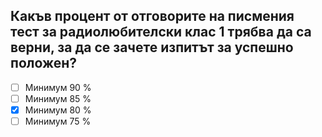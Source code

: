 ## Какъв процент от отговорите на писмения тест за радиолюбителски клас 1 трябва да са верни, за да се зачете изпитът за успешно положен?

<!-- Верният отговор е отбелязан с [X] -->

- [ ] Минимум 90 %
- [ ] Минимум 85 %
- [X] Минимум 80 %
- [ ] Минимум 75 %
